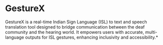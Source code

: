 # GestureX
GestureX is a real-time Indian Sign Language (ISL) to text and speech translation tool designed to bridge communication between the deaf community and the hearing world. It empowers users with accurate, multi-language outputs for ISL gestures, enhancing inclusivity and accessibility.*
